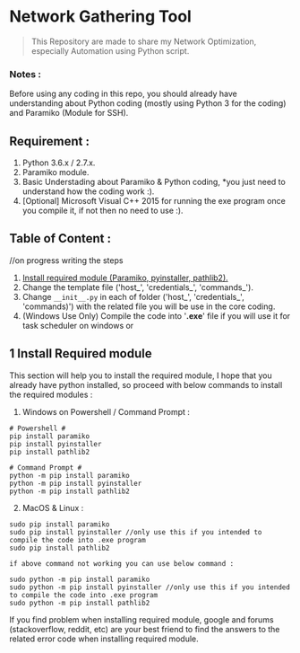 # Network Gathering Tool
> This Repository are made to share my Network Optimization, especially Automation using Python script.

### Notes :
Before using any coding in this repo, 
you should already have understanding about Python coding (mostly using Python 3 for the coding) and Paramiko (Module for SSH).


## Requirement :
1. Python 3.6.x / 2.7.x.
2. Paramiko module.
3. Basic Understading about Paramiko & Python coding, *you just need to understand how the coding work :).
4. [Optional] Microsoft Visual C++ 2015 for running the exe program once you compile it, if not then no need to use :).


## Table of Content :
//on progress writing the steps
1. [Install required module (Paramiko, pyinstaller, pathlib2).](#1-install-required-module)
2. Change the template file ('host_', 'credentials_', 'commands_').
3. Change `__init__.py` in each of folder ('host_', 'credentials_', 'commands)') with the related file you will be use in the core coding. 
4. (Windows Use Only) Compile the code into '**.exe**' file if you will use it for task scheduler on windows or 


## 1 Install Required module
This section will help you to install the required module, I hope that you already have python installed, so proceed with below commands to install the required modules :

1. Windows on Powershell / Command Prompt :
```
# Powershell #
pip install paramiko
pip install pyinstaller
pip install pathlib2

# Command Prompt #
python -m pip install paramiko
python -m pip install pyinstaller 
python -m pip install pathlib2
```
2. MacOS & Linux :
```
sudo pip install paramiko
sudo pip install pyinstaller //only use this if you intended to compile the code into .exe program
sudo pip install pathlib2

if above command not working you can use below command :

sudo python -m pip install paramiko
sudo python -m pip install pyinstaller //only use this if you intended to compile the code into .exe program
sudo python -m pip install pathlib2
```
If you find problem when installing required module, google and forums (stackoverflow, reddit, etc) are your best friend to find the answers to the related error code when installing required module.
